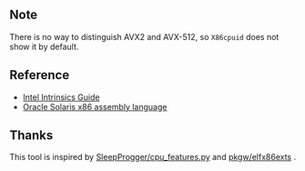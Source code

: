 ## Note

There is no way to distinguish AVX2 and AVX-512, so `X86cpuid` does not show it by default. 

## Reference

* [Intel Intrinsics Guide](https://software.intel.com/sites/landingpage/IntrinsicsGuide)
* [Oracle Solaris x86 assembly language](https://docs.oracle.com/cd/E36784_01/html/E36859/enmzx.html#scrolltoc)

## Thanks

This tool is inspired by [SleepProgger/cpu_features.py](https://gist.github.com/SleepProgger/d4f5e0a0ea2b9456e6c7ecf256629396) and [pkgw/elfx86exts](https://github.com/pkgw/elfx86exts) .